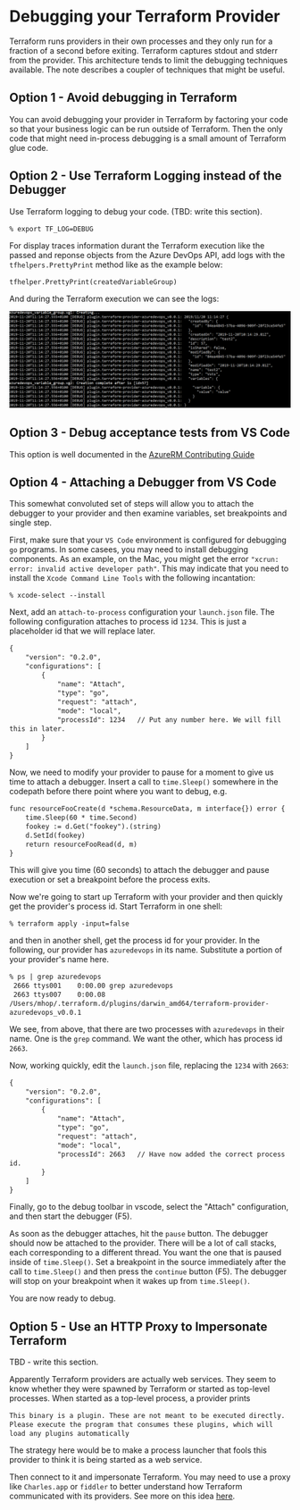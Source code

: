 # Debugging your Terraform Provider

Terraform runs providers in their own processes and they only run for a fraction of a second before exiting. Terraform captures stdout and stderr from the provider. This architecture tends to limit the debugging techniques available. The note describes a coupler of techniques that might be useful.

## Option 1 - Avoid debugging in Terraform
You can avoid debugging your provider in Terraform by factoring your code so that your business logic can be run outside of Terraform. Then the only code that might need in-process debugging is a small amount of Terraform glue code.

## Option 2 - Use Terraform Logging instead of the Debugger
Use Terraform logging to debug your code. (TBD: write this section).

~~~
% export TF_LOG=DEBUG
~~~

For display traces information durant the Terraform execution like the passed and reponse objects from the Azure DevOps API, add logs with the ```tfhelpers.PrettyPrint``` method like as the example below:
~~~
tfhelper.PrettyPrint(createdVariableGroup)
~~~
And during the Terraform execution we can see the logs:

![logs](images/prettyprintlogs.png)


## Option 3 - Debug acceptance tests from VS Code

This option is well documented in the [AzureRM Contributing Guide](https://github.com/Azure/terraform/blob/master/provider/CONTRIBUTE.md#debug-the-azurerm-provider-using-visual-studio-code-and-delve)

## Option 4 - Attaching a Debugger from VS Code
This somewhat convoluted set of steps will allow you to attach the debugger to your provider and then examine variables, set breakpoints and single step.

First, make sure that your `VS Code` environment is configured for debugging `go` programs. In some casees, you may need to install debugging components. As an example, on the Mac, you might get the error `"xcrun: error: invalid active developer path"`. This may indicate that you need to install the `Xcode Command Line Tools` with the following incantation:
~~~
% xcode-select --install
~~~

Next, add an `attach-to-process` configuration your `launch.json` file. The following configuration attaches to process id `1234`. This is just a placeholder id that we will replace later.
~~~
{
	"version": "0.2.0",
	"configurations": [
 		{
			"name": "Attach",
			"type": "go",
			"request": "attach",
            "mode": "local",
            "processId": 1234   // Put any number here. We will fill this in later.
        }
	]
}
~~~

Now, we need to modify your provider to pause for a moment to give us time to attach a debugger. Insert a call to `time.Sleep()` somewhere in the codepath before there point where you want to debug, e.g.

~~~
func resourceFooCreate(d *schema.ResourceData, m interface{}) error {
	time.Sleep(60 * time.Second)
	fookey := d.Get("fookey").(string)
	d.SetId(fookey)
	return resourceFooRead(d, m)
}
~~~

This will give you time (60 seconds) to attach the debugger and pause execution or set a breakpoint before the process exits.

Now we're going to start up Terraform with your provider and then quickly get the provider's process id. Start Terraform in one shell:
~~~
% terraform apply -input=false
~~~
and then in another shell, get the process id for your provider. In the following, our provider has `azuredevops` in its name. Substitute a portion of your provider's name here.
~~~
% ps | grep azuredevops
 2666 ttys001    0:00.00 grep azuredevops
 2663 ttys007    0:00.08 /Users/mhop/.terraform.d/plugins/darwin_amd64/terraform-provider-azuredevops_v0.0.1
~~~
We see, from above, that there are two processes with `azuredevops` in their name. One is the `grep` command. We want the other, which has process id `2663`.

Now, working quickly, edit the `launch.json` file, replacing the `1234` with `2663`:
~~~
{
	"version": "0.2.0",
	"configurations": [
 		{
			"name": "Attach",
			"type": "go",
			"request": "attach",
            "mode": "local",
            "processId": 2663   // Have now added the correct process id.
        }
	]
}
~~~

Finally, go to the debug toolbar in vscode, select the "Attach" configuration, and then start the debugger (F5).

As soon as the debugger attaches, hit the `pause` button. The debugger should now be attached to the provider. There will be a lot of call stacks, each corresponding to a different thread. You want the one that is paused inside of `time.Sleep()`. Set a breakpoint in the source immediately after the call to `time.Sleep()` and then press the `continue` button (F5). The debugger will stop on your breakpoint when it wakes up from `time.Sleep()`.

You are now ready to debug.

## Option 5 - Use an HTTP Proxy to Impersonate Terraform
TBD - write this section.

Apparently Terraform providers are actually web services. They seem to know whether they were spawned by Terraform or started as top-level processes. When started as a top-level process, a provider prints
~~~
This binary is a plugin. These are not meant to be executed directly.
Please execute the program that consumes these plugins, which will
load any plugins automatically
~~~

The strategy here would be to make a process launcher that fools this provider to think it is being started as a web service.

Then connect to it and impersonate Terraform. You may need to use a proxy like `Charles.app` or `fiddler` to better understand how Terraform communicated with its providers. See more on this idea [here](https://github.com/hashicorp/terraform/issues/16752).
